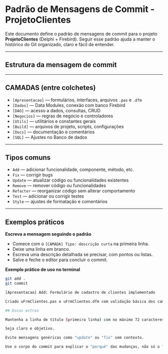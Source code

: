 # Padrão de Mensagens de Commit - ProjetoClientes

Este documento define o padrão de mensagens de commit para o projeto **ProjetoClientes** (Delphi + Firebird). Seguir esse padrão ajuda a manter o histórico do Git organizado, claro e fácil de entender.

---

## Estrutura da mensagem de commit


---

## CAMADAS (entre colchetes)

- `[Apresentacao]` — formulários, interfaces, arquivos `.pas` e `.dfm`
- `[Dados]` — Data Modules, conexão com banco Firebird
- `[DAO]` — acesso a dados, consultas, CRUD
- `[Negocios]` — regras de negócio e controladores
- `[Utils]` — utilitários e constantes gerais
- `[Build]` — arquivos de projeto, scripts, configurações
- `[Docs]` — documentação e comentários
- `[SQL]` — Ajustes no Banco de dados 

---

## Tipos comuns

- `Add` — adicionar funcionalidade, componente, método, etc.
- `Fix` — corrigir bugs
- `Update` — atualizar código ou funcionalidades existentes
- `Remove` — remover código ou funcionalidades
- `Refactor` — reorganizar código sem alterar comportamento
- `Test` — adicionar ou corrigir testes
- `Style` — ajustes de formatação e comentários

---

## Exemplos práticos

**Escreva a mensagem seguindo o padrão**  
- Comece com o `[CAMADA] Tipo: descrição curta` na primeira linha.  
- Deixe uma linha em branco.  
- Escreva uma descrição detalhada se precisar, com pontos ou listas.  
- Salve e feche o editor para concluir o commit.

**Exemplo prático de uso no terminal**  
```bash
git add .
git commit

[Apresentacao] Add: Formulário de cadastro de clientes implementado

Criado uFrmClientes.pas e uFrmClientes.dfm com validação básica dos campos principais.

## Dicas extras

Mantenha a linha de título (primeira linha) com no máximo 72 caracteres para facilitar leitura.

Seja claro e objetivo.

Evite mensagens genéricas como "update" ou "fix" sem contexto.

Use o corpo do commit para explicar o "porquê" das mudanças, não só o "quê".